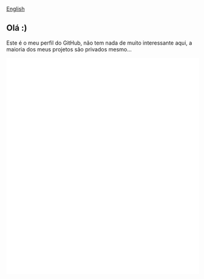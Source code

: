 [English](README-ENGLISH.md)

## Olá :)

Este é o meu perfil do GitHub, não tem nada de muito interessante aqui, a maioria dos meus projetos são privados mesmo...

![Metrics](metrics.svg)

<!--
**Vitor1-1Santana/Vitor1-1Santana** is a ✨ _special_ ✨ repository because its `README.md` (this file) appears on your GitHub profile.

Here are some ideas to get you started:

- 🔭 I’m currently working on ...
- 🌱 I’m currently learning ...
- 👯 I’m looking to collaborate on ...
- 🤔 I’m looking for help with ...
- 💬 Ask me about ...
- 📫 How to reach me: ...
- 😄 Pronouns: ...
- ⚡ Fun fact: ...
-->
